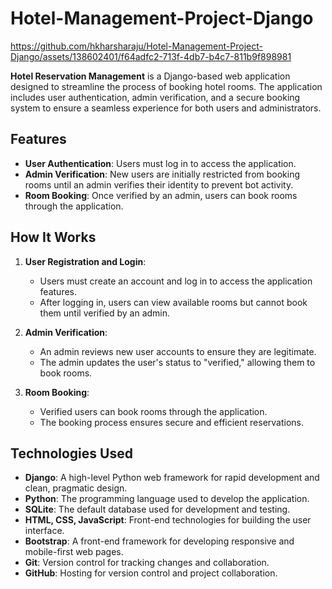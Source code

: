 # Hotel-Management-Project-Django
https://github.com/hkharsharaju/Hotel-Management-Project-Django/assets/138602401/f64adfc2-713f-4db7-b4c7-811b9f898981

**Hotel Reservation Management** is a Django-based web application designed to streamline the process of booking hotel rooms. The application includes user authentication, admin verification, and a secure booking system to ensure a seamless experience for both users and administrators.

## Features

- **User Authentication**: Users must log in to access the application.
- **Admin Verification**: New users are initially restricted from booking rooms until an admin verifies their identity to prevent bot activity.
- **Room Booking**: Once verified by an admin, users can book rooms through the application.

## How It Works

1. **User Registration and Login**:
    - Users must create an account and log in to access the application features.
    - After logging in, users can view available rooms but cannot book them until verified by an admin.

2. **Admin Verification**:
    - An admin reviews new user accounts to ensure they are legitimate.
    - The admin updates the user's status to "verified," allowing them to book rooms.

3. **Room Booking**:
    - Verified users can book rooms through the application.
    - The booking process ensures secure and efficient reservations.

## Technologies Used

- **Django**: A high-level Python web framework for rapid development and clean, pragmatic design.
- **Python**: The programming language used to develop the application.
- **SQLite**: The default database used for development and testing.
- **HTML, CSS, JavaScript**: Front-end technologies for building the user interface.
- **Bootstrap**: A front-end framework for developing responsive and mobile-first web pages.
- **Git**: Version control for tracking changes and collaboration.
- **GitHub**: Hosting for version control and project collaboration.

